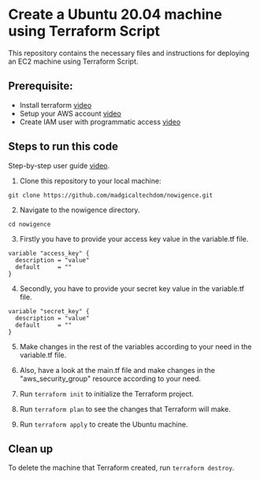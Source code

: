 # Create a Ubuntu 20.04 machine using Terraform Script

This repository contains the necessary files and instructions for deploying an EC2 machine using Terraform Script.

## Prerequisite:

- Install terraform [video](https://www.youtube.com/watch?v=Cn6xYf0QJME&t=8s)
- Setup your AWS account [video](https://www.youtube.com/watch?v=XhW17g73fvY&t=357s)
- Create IAM user with programmatic access  [video](https://www.youtube.com/watch?v=Xx_-IA9qnuI)


## Steps to run this code

Step-by-step user guide [video]().

1. Clone this repository to your local machine:

```
git clone https://github.com/madgicaltechdom/nowigence.git
```

2. Navigate to the nowigence directory.

```
cd nowigence
```

3. Firstly you have to provide your access key value in the variable.tf file.
    
```
variable "access_key" {
  description = "value"
  default     = ""
}
```

4. Secondly, you have to provide your secret key value in the variable.tf file.

```
variable "secret_key" {
  description = "value"
  default     = ""
}
```

5. Make changes in the rest of the variables according to your need in the variable.tf file.

6. Also, have a look at the main.tf file and make changes in the "aws_security_group" resource according to your need.

7. Run `terraform init` to initialize the Terraform project.

6. Run `terraform plan` to see the changes that Terraform will make.

7. Run `terraform apply` to create the Ubuntu machine.

## Clean up

To delete the machine that Terraform created, run `terraform destroy`.

